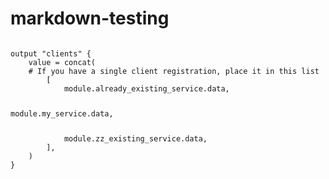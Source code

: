 # markdown-testing

<pre><code>
output "clients" {
    value = concat(
    # If you have a single client registration, place it in this list
        [
            module.already_existing_service.data,
            <p color="green">module.my_service.data,</p>
            module.zz_existing_service.data,
        ],
    )
}
</code></pre>
